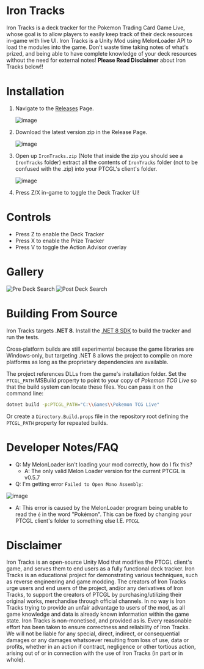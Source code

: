 # Iron Tracks
Iron Tracks is a deck tracker for the Pokemon Trading Card Game Live, whose goal is to allow players to easily keep track of their deck resources in-game with live UI.
Iron Tracks is a Unity Mod using MelonLoader API to load the modules into the game. Don't waste time taking notes of what's prized, and being able to have complete knowledge of your deck resources without the need for external notes!
**Please Read Disclaimer** about Iron Tracks below!!

# Installation
1. Navigate to the [Releases](https://github.com/Bratah123/IronTracks/releases) Page.

   ![image](https://github.com/Bratah123/IronTracks/assets/58405975/7df72072-6bca-4833-9bd6-046b4fa24807)

2. Download the latest version zip in the Release Page.

   ![image](https://github.com/Bratah123/IronTracks/assets/58405975/d877e7b2-9a2b-4811-9402-952b5df53c73)

3. Open up `IronTracks.zip` (Note that inside the zip you should see a `IronTracks` folder) extract all the contents of `IronTracks` folder (not to be confused with the .zip) into your PTCGL's client's folder.

   ![image](https://github.com/Bratah123/IronTracks/assets/58405975/790d7087-eea0-4d80-9ddc-3473650bf600)

4. Press Z/X in-game to toggle the Deck Tracker UI!

# Controls
- Press Z to enable the Deck Tracker
- Press X to enable the Prize Tracker
- Press V to toggle the Action Advisor overlay

# Gallery
![Pre Deck Search](https://github.com/Bratah123/IronTracks/assets/58405975/0b6e2704-aedb-479f-b735-dcf4382e95c7)
![Post Deck Search](https://github.com/Bratah123/IronTracks/assets/58405975/56a0d6b8-02cd-4521-a57e-29ca76cecf30)

# Building From Source
Iron Tracks targets **.NET 8**. Install the [.NET 8 SDK](https://learn.microsoft.com/dotnet/download)
to build the tracker and run the tests.

Cross‑platform builds are still experimental because the game libraries are
Windows‑only, but targeting .NET 8 allows the project to compile on more
platforms as long as the proprietary dependencies are available.

The project references DLLs from the game's installation folder. Set the
`PTCGL_PATH` MSBuild property to point to your copy of *Pokemon TCG Live* so
that the build system can locate these files. You can pass it on the command
line:

```bash
dotnet build -p:PTCGL_PATH="C:\\Games\\Pokemon TCG Live"
```

Or create a `Directory.Build.props` file in the repository root defining the
`PTCGL_PATH` property for repeated builds.

# Developer Notes/FAQ
- Q: My MelonLoader isn't loading your mod correctly, how do I fix this?
  - A: The only valid Melon Loader version for the current PTCGL is v0.5.7
- Q: I'm getting error `Failed to Open Mono Assembly`:

![image](https://github.com/Bratah123/IronTracks/assets/58405975/165a0838-21e5-45f9-b255-588e24b1a493)
  - A: This error is caused by the MelonLoader program being unable to read the `é` in the word "Pokémon". This can be fixed by changing your PTCGL client's folder to something else I.E. `PTCGL`

# Disclaimer
Iron Tracks is an open-source Unity Mod that modifies the PTCGL client's game, and serves them to end users as a fully functional deck tracker. Iron Tracks is an educational project for demonstrating various techniques, such as reverse engineering and game modding.
The creators of Iron Tracks urge users and end users of the project, and/or any derivatives of Iron Tracks, to support the creators of PTCGL by purchasing/utilizing their original works, merchandise through official channels. In no way is Iron Tracks trying to provide an unfair advantage to users of the mod, as all game knowledge and data is already known information within the game state. Iron Tracks is non-monetised, and provided as is. Every reasonable effort has been taken to ensure correctness and reliability of Iron Tracks. We will not be liable for any special, direct, indirect, or consequential damages or any damages whatsoever resulting from loss of use, data or profits, whether in an action if contract, negligence or other tortious action, arising out of or in connection with the use of Iron Tracks (in part or in whole).
